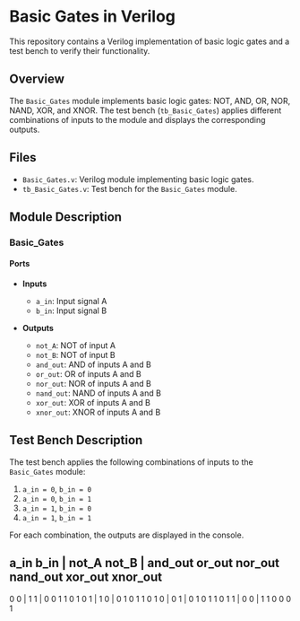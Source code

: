 # Basic Gates in Verilog

This repository contains a Verilog implementation of basic logic gates and a test bench to verify their functionality.

## Overview

The `Basic_Gates` module implements basic logic gates: NOT, AND, OR, NOR, NAND, XOR, and XNOR. The test bench (`tb_Basic_Gates`) applies different combinations of inputs to the module and displays the corresponding outputs.

## Files

- `Basic_Gates.v`: Verilog module implementing basic logic gates.
- `tb_Basic_Gates.v`: Test bench for the `Basic_Gates` module.

## Module Description

### Basic_Gates

#### Ports

- **Inputs**
  - `a_in`: Input signal A
  - `b_in`: Input signal B

- **Outputs**
  - `not_A`: NOT of input A
  - `not_B`: NOT of input B
  - `and_out`: AND of inputs A and B
  - `or_out`: OR of inputs A and B
  - `nor_out`: NOR of inputs A and B
  - `nand_out`: NAND of inputs A and B
  - `xor_out`: XOR of inputs A and B
  - `xnor_out`: XNOR of inputs A and B

## Test Bench Description

The test bench applies the following combinations of inputs to the `Basic_Gates` module:

1. `a_in = 0`, `b_in = 0`
2. `a_in = 0`, `b_in = 1`
3. `a_in = 1`, `b_in = 0`
4. `a_in = 1`, `b_in = 1`

For each combination, the outputs are displayed in the console.

a_in b_in | not_A not_B | and_out or_out nor_out nand_out xor_out xnor_out
------------------------------------------------------------
 0    0   |   1     1   |   0       0      1       1       0       1
 0    1   |   1     0   |   0       1      0       1       1       0
 1    0   |   0     1   |   0       1      0       1       1       0
 1    1   |   0     0   |   1       1      0       0       0       1


